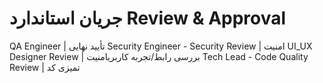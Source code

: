# جریان استاندارد Review & Approval

QA Engineer | تأیید نهایی
Security Engineer - Security Review | امنیت
UI_UX Designer Review | بررسی رابط/تجربه کاربریامنیت
Tech Lead - Code Quality Review | تمیزی کد
